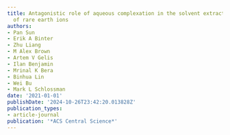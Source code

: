 ```yaml
---
title: Antagonistic role of aqueous complexation in the solvent extraction and separation
  of rare earth ions
authors:
- Pan Sun
- Erik A Binter
- Zhu Liang
- M Alex Brown
- Artem V Gelis
- Ilan Benjamin
- Mrinal K Bera
- Binhua Lin
- Wei Bu
- Mark L Schlossman
date: '2021-01-01'
publishDate: '2024-10-26T23:42:20.013828Z'
publication_types:
- article-journal
publication: '*ACS Central Science*'
---
```

